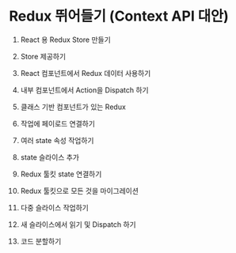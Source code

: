# Redux 뛰어들기 (Context API 대안)

1. React 용 Redux Store 만들기

2. Store 제공하기

3. React 컴포넌트에서 Redux 데이터 사용하기

4. 내부 컴포넌트에서 Action을 Dispatch 하기

5. 클래스 기반 컴포넌트가 있는 Redux

6. 작업에 페이로드 연결하기

7. 여러 state 속성 작업하기

8. state 슬라이스 추가

9. Redux 툴킷 state 연결하기

10. Redux 툴킷으로 모든 것을 마이그레이션

11. 다중 슬라이스 작업하기

12. 새 슬라이스에서 읽기 및 Dispatch 하기

13. 코드 분할하기
